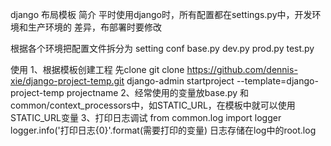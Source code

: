 django 布局模板
简介
平时使用django时，所有配置都在settings.py中，开发环境和生产环境的 差异，布部署时要修改

根据各个环境把配置文件拆分为
setting
    conf
           base.py
           dev.py
           prod.py
           test.py

使用
    1、根据模板创建工程
    先clone
    git clone https://github.com/dennis-xie/django-project-temp.git
    django-admin startproject --template=django-project-temp projectname
    2、经常使用的变量放base.py 和 common/context_processors中，如STATIC_URL，在模板中就可以使用STATIC_URL变量
    <script  src="{{STATIC_URL}}js/jquery-2.2.3.min.js"></script>
    3、打印日志调试
    from common.log import logger
    logger.info('打印日志{0}'.format(需要打印的变量)
    日志存储在log中的root.log

